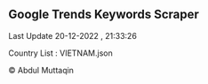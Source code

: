 

## Google Trends Keywords Scraper 
 
Last Update 20-12-2022 , 21:33:26

Country List :
VIETNAM.json



© Abdul Muttaqin 
